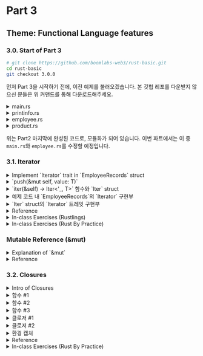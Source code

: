 # Part 3

## Theme: Functional Language features

### 3.0. Start of Part 3

```bash
# git clone https://github.com/boomlabs-web3/rust-basic.git
cd rust-basic
git checkout 3.0.0
```

먼저 Part 3을 시작하기 전에, 이전 예제를 불러오겠습니다.
본 깃헙 레포를 다운받지 않으신 분들은 위 커맨드를 통해 다운로드해주세요.

<details>
<summary> main.rs </summary>
<div markdown="1"> <blockquote>

```rust
mod employee;
use employee::Employee;

mod printinfo;
use printinfo::{dynamic_print, static_print};

mod product;
use product::Product;

fn main() {
    let employee = Employee::new("Jane".to_string(), 100);
    let product = Product::new("Apple".to_string(), 1, 100, 20220924);
    static_print(employee.clone());
    static_print(product.clone());
    dynamic_print(Box::new(employee));
    dynamic_print(Box::new(product));
}
```

</blockquote></div></details>
<details>
<summary> printinfo.rs </summary>
<div markdown="1"> <blockquote>

```rust
pub trait PrintInfo {
    fn print_info(&self);
}

pub fn static_print(data: impl PrintInfo) {
    data.print_info();
}

pub fn dynamic_print(data: Box<dyn PrintInfo>) {
    data.print_info();
}
```

</blockquote></div></details>
<details>
<summary> employee.rs </summary>
<div markdown="1"> <blockquote>

```rust
use crate::printinfo::PrintInfo;

#[derive(Clone)]
pub struct Employee {
    name: String,
    id: u64,
}

impl Employee {
    pub fn new(name: String, id: u64) -> Employee {
        Employee { name, id }
    }

    // expanded or un-elided lifetime.
    fn name(&self) -> &str {
        &self.name
    }

    fn id(&self) -> u64 {
        self.id
    }
}

impl PrintInfo for Employee {
    fn print_info(&self) {
        println!(
            "employee's name: {}\nemployee's id: {}\n",
            self.name(),
            self.id()
        );
    }
}
```

</blockquote></div></details>
<details>
<summary> product.rs </summary>
<div markdown="1"> <blockquote>

```rust
use crate::printinfo::PrintInfo;

#[derive(Clone)]
pub struct Product {
    name: String,
    price: u64,
    quantity: u64,
    production_date: u64,
}

impl Product {
    pub fn new(name: String, price: u64, quantity: u64, production_date: u64) -> Product {
        Product {
            name,
            price,
            quantity,
            production_date,
        }
    }

    fn date(&self) -> String {
        let mut date = self.production_date;
        let year: u64 = date / 10000;
        date = date - year * 10000;
        let month = date / 100;
        date = date - month * 100;
        format!("{}/{}/{}", year, month, date)
    }
}

impl PrintInfo for Product {
    fn print_info(&self) {
        println!(
            "Product's name: {}\nProduct's price: {}\nProduct quantity: {}\nProduction date: {}",
            self.name,
            self.price,
            self.quantity,
            self.date()
        );
    }
}
```

</blockquote></div></details>

위는 Part2 마지막에 완성된 코드로, 모듈화가 되어 있습니다. 이번 파트에서는 이 중 `main.rs`와 `employee.rs`를 수정할 예정입니다.

### 3.1. Iterator

<details>
<summary> Implement `Iterator` trait in `EmployeeRecords` struct </summary>
<div markdown="1"> <blockquote>

`git checkout 3.1.0`

```rust
// employee.rs
#[derive(Debug, Clone)]
pub struct EmployeeRecords {
    idx: usize,
    employees: Vec<Employee>,
}
```

먼저, `EmployeeRecords`라는 struct를 만들겠습니다.  
해당 struct 안에는 Iterator를 구현하기 위해 필요한 index field인 `idx`와 `Employee` struct들을 벡터 형태로 보관하는 `employees` field가 있습니다.

```rust
impl EmployeeRecords {
    pub fn new() -> Self {
        Self {
            idx: 0,
            employees: Vec::new(),
        }
    }

    pub fn push(&mut self, employee: Employee) {
        self.employees.push(employee);
    }

    pub fn get(&self, id: u64) -> Option<&Employee> {
        self.employees.iter().find(|e| e.id == id)
    }
}
```

그리고 위는 해당 `EmployeeRecords` struct의 메소드 구현부입니다.  
`employees` 벡터에 `employee` 를 `push`하는 `push` 메소드와, `id` 값을 입력받아, 해당 값과 `employee.id` 가 같은 `employee` 를 반환해주는 `get` 메소드입니다. 여기서, `find(|e| e.id == id)` 안에 있는 특이한 구조의 객체를 클로저(Closure)라 부르는데, 이에 대해서는 다음절에 더 자세히 다루도록 하고, 지금은 `push`와 `iter` 메소드 및 `Iterator` 트레잇에 대해 딥다이브해보고, Rust 크레이트 문서들을 읽어보는 것에 익숙해져보는 시간을 갖도록 하겠습니다.

</blockquote></div></details>

<details>
<summary> `push(&mut self, value: T)` </summary>
<div markdown="1"> <blockquote>

```rust
#[cfg(not(no_global_oom_handling))]
#[inline]
#[stable(feature = "rust1", since = "1.0.0")]
pub fn push(&mut self, value: T) {
    // This will panic or abort if we would allocate > isize::MAX bytes
    // or if the length increment would overflow for zero-sized types.
    if self.len == self.buf.capacity() {
        self.buf.reserve_for_push(self.len);
    }
    unsafe {
        let end = self.as_mut_ptr().add(self.len);
        ptr::write(end, value);
        self.len += 1;
    }
}
```

[`Vec` struct의 docs](https://doc.rust-lang.org/std/vec/struct.Vec.html#method.push)를 확인해보면, 위와 같은 소스코드를 확인할 수 있습니다. 여기서 `unsafe {}` 블록 안의 내용입니다.

[`as_mut_ptr(&mut self) -> *mut T`](https://doc.rust-lang.org/std/vec/struct.Vec.html#method.as_mut_ptr)은 `Vec<Employee>` 가 할당된 힙 메모리 주소를 포인팅하는 포인터를 반환해줍니다. 여기서 `.add(self.len)` 을 통해, `end` 변수는 `Vec<Employee>` 의 마지막 메모리 주소를 저장합니다.

```rust
#[inline]
#[stable(feature = "rust1", since = "1.0.0")]
#[rustc_const_unstable(feature = "const_ptr_write", issue = "86302")]
#[cfg_attr(miri, track_caller)] // even without panics, this helps for Miri backtraces
pub const unsafe fn write<T>(dst: *mut T, src: T) {
    // We are calling the intrinsics directly to avoid function calls in the generated code
    // as `intrinsics::copy_nonoverlapping` is a wrapper function.
    extern "rust-intrinsic" {
        #[rustc_const_stable(feature = "const_intrinsic_copy", since = "1.63.0")]
        fn copy_nonoverlapping<T>(src: *const T, dst: *mut T, count: usize);
    }

    // SAFETY: the caller must guarantee that `dst` is valid for writes.
    // `dst` cannot overlap `src` because the caller has mutable access
    // to `dst` while `src` is owned by this function.
    unsafe {
        copy_nonoverlapping(&src as *const T, dst, 1);
        intrinsics::forget(src);
    }
}
```

위는 [`ptr::write<T>(dst: *mut T, src: T)` 함수](https://doc.rust-lang.org/stable/std/ptr/fn.write.html)의 소스코드입니다.  
[Docs](https://doc.rust-lang.org/stable/std/ptr/fn.write.html)의 내용을 읽어보면, `write`는 `dst`에 저장된 값을 drop하지 않는다고 합니다. 또한 `src`를 drop하지 않고, `dst`가 포인팅하고 있는 메모리 주소로 이동시킵니다.

[`copy_nonoverlapping<T>(src: *const T, dst: *mut T, count: usize)` 함수](https://doc.rust-lang.org/std/intrinsics/fn.copy_nonoverlapping.html)는 [C의 `memcpy`](https://en.cppreference.com/w/c/string/byte/memcpy) 함수와 동등한 기능을 하는 함수입니다. 메모리 주소가 겹치지 않는 `src`와 `dst`에 한해, `src`에 저장된 값을 `dst`에 복사하는 함수입니다.

[`forget<T: ?Sized>(_: T)` 함수](https://doc.rust-lang.org/std/intrinsics/fn.forget.html)는 `src`의 값을 [drop](https://doc.rust-lang.org/std/ops/trait.Drop.html) 없이, 스코프 밖으로 move out 시킵니다. ([forget 메소드 예제](https://doc.rust-lang.org/std/mem/fn.forget.html#examples))

위 내용들을 정리하자면, `Vec<Employee>` 메모리 주소의 마지막 위치에 `employee: Employee` 의 값을 덮어씌우고, `Vec<Employee>` 의 `len` field 값에 1을 더함으로써, 다음 `end` 값은 덮어씌운 메모리 주소 다음을 향하도록 합니다.

</blockquote></div></details>

<details>
<summary> `iter(&self) -> Iter<'_, T>` 함수와 `Iter` struct </summary>
<div markdown="1"> <blockquote>

```rust
#[stable(feature = "rust1", since = "1.0.0")]
#[inline]
pub fn iter(&self) -> Iter<'_, T> {
    Iter::new(self)
}
```

[`iter(&self) -> Iter<'_, T>` 함수](https://doc.rust-lang.org/std/vec/struct.Vec.html#method.iter)는 주어진 벡터 또는 슬라이스를 [`Iter` struct](https://doc.rust-lang.org/std/slice/struct.Iter.html)로 바꿔 반환해주는 함수입니다. 보다 깊은 이해를 위해 아래 `Iter` struct의 소스코드를 확인해보겠습니다.

```rust
pub struct Iter<'a, T: 'a> {
    ptr: NonNull<T>,
    end: *const T, // If T is a ZST, this is actually ptr+len.  This encoding is picked so that
    // ptr == end is a quick test for the Iterator being empty, that works
    // for both ZST and non-ZST.
    _marker: PhantomData<&'a T>,
}

impl<'a, T> Iter<'a, T> {
    #[inline]
    pub(super) fn new(slice: &'a [T]) -> Self {
        let ptr = slice.as_ptr();
        // SAFETY: Similar to `IterMut::new`.
        unsafe {
            assume(!ptr.is_null());

            let end = if mem::size_of::<T>() == 0 {
                (ptr as *const u8).wrapping_add(slice.len()) as *const T
            } else {
                ptr.add(slice.len())
            };

            Self { ptr: NonNull::new_unchecked(ptr as *mut T), end, _marker: PhantomData }
        }
    }

	#[must_use]
    #[stable(feature = "iter_to_slice", since = "1.4.0")]
    pub fn as_slice(&self) -> &'a [T] {
        self.make_slice()
    }
}
```

`Iter` struct는 `ptr` 필드와 `end` 필드를 갖고 있습니다.  
여기서 `new` 메소드를 통해 `employees: Vec<Employee>` 벡터를 넘겨주면,  
해당 벡터의 메모리 주소를 가르키는 포인터를 `ptr`에 저장하며, `end` 에는 해당 벡터의 마지막 주소를 가르키는 포인터를 저장합니다. 여기서 `ptr == end` 라면, `Iter` struct가 비어있음을 증명합니다.

</blockquote></div></details>

<details>
<summary> 예제 코드 내 `EmployeeRecords`의 `Iterator` 구현부 </summary>
<div markdown="1"> <blockquote>

또한 [`Iter` struct는 `Iterator` 트레잇을 implement](https://doc.rust-lang.org/std/slice/struct.Iter.html#impl-Iterator-for-Iter%3C%27a%2C%20T%3E)하고 있는데요.  
`Iterator` 트레잇에 대해서는 다시 원 예제코드로 돌아와서 알아보겠습니다.

```rust
impl Iterator for EmployeeRecords {
    type Item = Employee;

    // next() is the only required method
    fn next(&mut self) -> Option<Self::Item> {
        if self.employees.len() > self.idx {
            let output = self.employees[self.idx].clone();
            self.idx += 1;
            return Some(output);
        } else {
            return None;
        }
    }
}
```

[`Iterator` 트레잇 docs](https://doc.rust-lang.org/std/iter/trait.Iterator.html)를 보면, 연관 타입 `Item`과 `next` 메소드를 필수로 정의할 것을 요구합니다.

연관 타입은 “트레잇을 구현하는 단계에서 메소드에서 정의할 때, 플레이스홀더를 다른 타입으로 정의할 수 있도록 도와줍니다”. 위의 `EmployeeRecords` struct에 `Iterator` 트레잇을 구현하는 예시를 통해 좀 더 설명하겠습니다.

여기서, `type Item = Employee;` 라고 연관 타입 `Item`을 정의합니다. 이후 `next` 메서드에서와 같이 `Self::Item` 을 사용하는 부분에서 `Item` 대신 `Employee` struct로 대체합니다. 즉 위에서 “`next` 메소드는 return 값으로 `Option<Employee>` 를 반환한다”와 같은 의미입니다. (자세한 내용은 [TRPL 교과서](https://rinthel.github.io/rust-lang-book-ko/ch19-03-advanced-traits.html)를 참고해주세요.)

`next` 메소드는 `Iterator` 내에서 순회하는 규칙을 정하는 메소드입니다. `next` 메소드는 Iterator 중 하나의 항목을 `Some` 에 넣어서 반환하고, Iterator가 종료되면 `None` 을 반환합니다. 예제 코드에서 구현한 `next` 메소드에 대해 설명하자면, `EmployeeRecords` struct 안의 `idx` 필드 값과 `employees` 벡터의 길이와 비교합니다.  
`idx` 가 작으면, `employees` 벡터의 `idx` 번째 element를 `Some`에 감싸서 반환하고, `idx` 값을 1 증가시킵니다.  
만약 `idx` 필드 값이 `employees` 벡터의 길이와 같거나 크다면, `None` 을 반환합니다.

표준 라이브러리의 `Iterator` 트레잇에서 기본 구현된 다른 메소드들이 `next` 메소드를 사용하기 때문에, `next` 메소드만 정의하면 [기본 제공 메소드](https://doc.rust-lang.org/stable/std/iter/trait.Iterator.html#provided-methods)를 사용할 수 있습니다.

```rust
// git checkout 3.1.1
println!("Length: {}", employee_records.clone().count());
println!("Last: {:?}", employee_records.last().unwrap());
```

예를 들면 위와 같이 `count` 메소드나 `last` 메소드를 이용할 수도 있습니다.

</blockquote></div></details>

<details>
<summary> `Iter` struct의 `Iterator` 트레잇 구현부 </summary>
<div markdown="1"> <blockquote>

다시 `Iter` struct로 돌아와서, `Iter` struct에는 `Iterator` 트레잇이 어떻게 구현되어 있는지 보겠습니다.

```rust
iterator! {struct Iter -> *const T, &'a T, const, {/* no mut */}, {
    fn is_sorted_by<F>(self, mut compare: F) -> bool
    where
        Self: Sized,
        F: FnMut(&Self::Item, &Self::Item) -> Option<Ordering>,
    {
        self.as_slice().windows(2).all(|w| {
            compare(&&w[0], &&w[1]).map(|o| o != Ordering::Greater).unwrap_or(false)
        })
    }
}}
```

구현부를 보면, `iterator!` 라는 선언적 매크로(declarative macros)를 통해 `Iterator` 트레잇을 구현하고 있습니다. 이 매크로를 조금 더 살펴보면,

```rust
macro_rules! iterator {
    (
        struct $name:ident -> $ptr:ty,
        $elem:ty,
        $raw_mut:tt,
        {$( $mut_:tt )?},
        {$($extra:tt)*}
    ) => {
        // Returns the first element and moves the start of the iterator forwards by 1.
        // Greatly improves performance compared to an inlined function. The iterator
        // must not be empty.
        macro_rules! next_unchecked {
            ($self: ident) => {& $( $mut_ )? *$self.post_inc_start(1)}
        }

        impl<'a, T> $name<'a, T> {
            // Helper function for moving the start of the iterator forwards by `offset` elements,
            // returning the old start.
            // Unsafe because the offset must not exceed `self.len()`.
            #[inline(always)]
            unsafe fn post_inc_start(&mut self, offset: isize) -> * $raw_mut T {
                if mem::size_of::<T>() == 0 {
                    zst_shrink!(self, offset);
                    self.ptr.as_ptr()
                } else {
                    let old = self.ptr.as_ptr();
                    // SAFETY: the caller guarantees that `offset` doesn't exceed `self.len()`,
                    // so this new pointer is inside `self` and thus guaranteed to be non-null.
                    self.ptr = unsafe { NonNull::new_unchecked(self.ptr.as_ptr().offset(offset)) };
                    old
                }
            }
        }

        #[stable(feature = "rust1", since = "1.0.0")]
        impl<'a, T> Iterator for $name<'a, T> {
            type Item = $elem;

            #[inline]
            fn next(&mut self) -> Option<$elem> {
                // could be implemented with slices, but this avoids bounds checks

                // SAFETY: `assume` calls are safe since a slice's start pointer
                // must be non-null, and slices over non-ZSTs must also have a
                // non-null end pointer. The call to `next_unchecked!` is safe
                // since we check if the iterator is empty first.
                unsafe {
                    assume(!self.ptr.as_ptr().is_null());
                    if mem::size_of::<T>() != 0 {
                        assume(!self.end.is_null());
                    }
                    if is_empty!(self) {
                        None
                    } else {
                        Some(next_unchecked!(self))
                    }
                }
            }
        }
    }
}
```

위와 같이 복잡하게 되어있습니다. 매크로에 대한 내용은 나중에 더 다루도록 하고, 이를 조금 단순화해보자면

```rust
impl<'a, T> Iterator for Iter<'a, T> {
    type Item = &'a T,;

    #[inline]
    fn next(&mut self) -> Option<&'a T,> {
        // could be implemented with slices, but this avoids bounds checks

        // SAFETY: `assume` calls are safe since a slice's start pointer
        // must be non-null, and slices over non-ZSTs must also have a
        // non-null end pointer. The call to `next_unchecked!` is safe
        // since we check if the iterator is empty first.
        unsafe {
            assume(!self.ptr.as_ptr().is_null());
            if mem::size_of::<T>() != 0 {
                assume(!self.end.is_null());
            }
            if is_empty!(self) {
                None
            } else {
                Some(next_unchecked!(self))
            }
        }
    }
}
```

위와 같이 `Iter` struct에도 `Iterator` 트레잇과 `next` 메소드가 구현되어 있음을 알 수 있습니다.  
해당 `next` 메소드는 포인터를 오프셋 1만큼 뒤로 이동시키는, 즉 slice의 다음 element를 가르키는 포인터를 반환시키는 메소드입니다.

</blockquote></div></details>

<details>
<summary> Reference </summary>
<div markdown="1">

- [Vec in std::vec - Rust](https://doc.rust-lang.org/std/vec/struct.Vec.html)
- [std::iter - Rust](https://doc.rust-lang.org/stable/std/iter/index.html)
- [Iter in std::slice - Rust](https://doc.rust-lang.org/std/slice/struct.Iter.html)
- [Iterator in std::iter - Rust](https://doc.rust-lang.org/stable/std/iter/trait.Iterator.html)
- [The Rust Programming Language - Iterators](https://doc.rust-lang.org/book/ch13-02-iterators.html)
- [The Rust Programming Language - Advanced Traits](https://doc.rust-lang.org/book/ch19-03-advanced-traits.html)
- [Rust By Example](https://doc.rust-lang.org/rust-by-example/trait/iter.html)
</div></details>

<details>
<summary> In-class Exercises (Rustlings) </summary>
<div markdown="1"> <blockquote>

Complete rustlings “iterators 1, 2, 3, 4, 5” exercises.

Boilerplate codes are stored in path below,

`rustlings/exercises/standard_library_types/`

and you can verify your work by running `rustlings run iterators1` command.

</blockquote></div></details>

<details>
<summary> In-class Exercises (Rust By Practice) </summary>
<div markdown="1">

- [Iterator](https://practice.rs/functional-programing/iterator.html)
</div></details>

### Mutable Reference (&mut)

<details>
<summary> Explanation of `&mut` </summary>
<div markdown="1"> <blockquote>

```rust
fn main() {
    let s = String::from("hello");

    change(&s);
}

fn change(some_string: &String) {
    some_string.push_str(", world");
}
```

The above code snippet causes following error: `error[E0596]: cannot borrow some_string as mutable, as it is behind a & reference`

We can fix above code to allow us to modify a borrowed value with just a few small tweaks that use, instead, a *mutable reference*:

```rust
fn main() {
    let mut s = String::from("hello");

    change(&mut s);
}

fn change(some_string: &mut String) {
    some_string.push_str(", world");
}
```

Mutable references have one big restriction: if you have a mutable reference to a value, you can have no other references to that value. This code that attempts to create two mutable references to `s` will fail:

```rust
let mut s = String::from("hello");

let r1 = &s; // no problem
let r2 = &s; // no problem
let r3 = &mut s; // BIG PROBLEM

println!("{}, {}, and {}", r1, r2, r3);
```

</blockquote></div></details>

<details>
<summary> Reference </summary>
<div markdown="1">

- [The Rust Programming Language](https://doc.rust-lang.org/book/ch04-02-references-and-borrowing.html#mutable-references)
- [Rust By Example](https://doc.rust-lang.org/rust-by-example/scope/borrow/mut.html?highlight=mutable%20reference#mutability)
</div></details>

### 3.2. Closures

<details>
<summary> Intro of Closures </summary>
<div markdown="1"> <blockquote>

위 3.1절의 `EmployeeRecords` 구현부의 `get` 메소드를 다시 보겠습니다.

```rust
pub fn get(&self, id: u64) -> Option<&Employee> {
    self.employees.iter().find(|e| e.id == id)
}
```

보시면 `find` 메소드 안에 처음 보는 문법이 작성되어 있는 것을 확인할 수 있습니다. `find` 메소드에 대해 더 보면,

```rust
#[inline]
#[stable(feature = "rust1", since = "1.0.0")]
fn find<P>(&mut self, predicate: P) -> Option<Self::Item>
where
    Self: Sized,
    P: FnMut(&Self::Item) -> bool,
{
    #[inline]
    fn check<T>(mut predicate: impl FnMut(&T) -> bool) -> impl FnMut((), T) -> ControlFlow<T> {
        move |(), x| {
            if predicate(&x) { ControlFlow::Break(x) } else { ControlFlow::CONTINUE }
        }
    }

    self.try_fold((), check(predicate)).break_value()
}
```

위와 같이, `|e| e.id == id` 를 `predicate` 라는 인자로 받으며,  
`prediacate` 인자는 `FnMut(&Self::Item) -> bool` 라는 트레잇이 구현된 `P` 제네릭 타입이라고 선언하고 있습니다.

이게 바로 러스트의 클로저인데요, 이에 대해 조금 자세히 다뤄보겠습니다.

[TRPL](https://rinthel.github.io/rust-lang-book-ko/ch13-01-closures.html)에서는 *클로저*를 “변수에 저장하거나 다른 함수에 인자로 넘길 수 있는 익명 함수”라고 소개하며, “함수와 다르게 클로저는 그들이 호출되는 스코프로부터 변수들을 캡처할 수 있습니다.”라고 이야기합니다.

```rust
fn  add_one_v1   (x: u32) -> u32 { x + 1 }
let add_one_v2 = |x: u32| -> u32 { x + 1 };
let add_one_v3 = |x|             { x + 1 };
let add_one_v4 = |x|               x + 1  ;
```

위는 함수 (1번째 라인)와 클로저 (2~4 번째 라인)의 비교입니다.  
모두 같은 동작을 구현한 것이며, 모두 실제로 동작하는 코드입니다.  
마지막 라인과 같이, 클로저의 문법은 최대한으로 축약하여 사용할 수도 있습니다. 이는 클로저가 타입을 추론하는 기능을 포함하고 있기 때문입니다.

```rust
let example_closure = |x| x;

let s = example_closure(String::from("hello"));
let n = example_closure(5);
```

위와 같이 하나의 클로저에 두 가지 타입의 인자를 사용하여 호출하면 컴파일러가 에러를 뱉습니다.

TRPL의 예제를 보면서, 클로저를 사용하는 것이 유용한 상황에 대해 알아보겠습니다.

</blockquote></div></details>

<details>
<summary> 함수 #1 </summary>
<div markdown="1"> <blockquote>

`git checkout 3.2.0`

- main.rs

  ```rust
  mod function;
  use function::generate_workout;

  fn main() {
      let intensity = 5;
      let random_number = 3;

      generate_workout(intensity, random_number);
  }
  ```

- function.rs

  ```rust
  use std::thread;
  use std::time::Duration;

  fn simulated_expensive_calculation(intensity: u32) -> u32 {
      println!("calculating slowly...");
      thread::sleep(Duration::from_secs(2));
      intensity
  }

  pub fn generate_workout(intensity: u32, random_number: u32) {
      if intensity < 10 {
          println!(
              "Today, do {} pushups!",
              simulated_expensive_calculation(intensity)
          );
          println!(
              "Next, do {} situps!",
              simulated_expensive_calculation(intensity)
          );
      } else {
          if random_number == 0 {
              println!("Take a break today! Remember to stay hydrated!");
          } else {
              println!(
                  "Today, run for {} minutes!",
                  simulated_expensive_calculation(intensity)
              );
          }
      }
  }
  ```

먼저 위의 함수를 이용하여 가장 기본적으로 구현한 예시를 보겠습니다.

- `simulated_expensive_calculation` 는 임의로 가정한 함수로, 2초의 계산이 걸리는 알고리즘을 가정합니다.
- `generate_workout`은 기본적인 비즈니스 로직이 구현된 함수로, 유저가 설정한 `intensity`가 10보다 작으면 위 알고리즘을 사용하여 pushup과 situp 횟수를 계산합니다.  
  `intensity`가 10보다 크면, 랜덤 넘버가 0이면 휴식 (알고리즘 사용x), 0이 아니면 역시 알고리즘을 사용하여 적절한 시간을 계산합니다.

`(intensity, random_number) = (5,3)` 인 경우, 알고리즘을 두 번 호출하게 되어 불필요하게 시간이 길어집니다. 이 부분을 한번 리팩토링하겠습니다.

</blockquote></div></details>

<details>
<summary> 함수 #2 </summary>
<div markdown="1"> <blockquote>

`git checkout 3.2.1`

- function.rs

  ```rust
  use std::thread;
  use std::time::Duration;

  fn simulated_expensive_calculation(intensity: u32) -> u32 {
      println!("calculating slowly...");
      thread::sleep(Duration::from_secs(2));
      intensity
  }

  pub fn generate_workout(intensity: u32, random_number: u32) {
      if intensity < 10 {
          let expensive_result = simulated_expensive_calculation(intensity);
          println!("Today, do {} pushups!", expensive_result);
          println!("Next, do {} situps!", expensive_result);
      } else {
          if random_number == 0 {
              println!("Take a break today! Remember to stay hydrated!");
          } else {
              let expensive_result = simulated_expensive_calculation(intensity);
              println!("Today, run for {} minutes!", expensive_result);
          }
      }
  }
  ```

위와 같이 리팩토링 하면, `simulated_expensive_calculation` 알고리즘을 최소한으로 호출하여 시간을 줄일 수 있습니다.

다만 여기서 문제는, `simulated_expensive_calculation` 알고리즘을 호출하는 곳이 여러 군데 (2회)가 있다는 것인데요.

만약 위와 같은 알고리즘의 호출방식이 여러 번 바뀔 수 있고, 호출해야하는 곳이 지금 상황 보다 더 여러군데, 복잡하게 존재하여 업데이트하기 어려울 수 있습니다. 이러한 상황의 코드에서 `simulated_expensive_calculation` 알고리즘을 단 한군데에서만 호출하게 리팩토링해보겠습니다.

</blockquote></div></details>

<details>
<summary> 함수 #3 </summary>
<div markdown="1"> <blockquote>

`git checkout 3.2.2`

- function.rs

  ```rust
  use std::thread;
  use std::time::Duration;

  fn simulated_expensive_calculation(intensity: u32) -> u32 {
      println!("calculating slowly...");
      thread::sleep(Duration::from_secs(2));
      intensity
  }

  pub fn generate_workout(intensity: u32, random_number: u32) {
      let expensive_result = simulated_expensive_calculation(intensity);

      if intensity < 10 {
          println!("Today, do {} pushups!", expensive_result);
          println!("Next, do {} situps!", expensive_result);
      } else {
          if random_number == 0 {
              println!("Take a break today! Remember to stay hydrated!");
          } else {
              println!("Today, run for {} minutes!", expensive_result);
          }
      }
  }
  ```

위와 같이 리팩토링하면, 단 한군데에서만 호출하기 때문에, `simulated_expensive_calculation` 알고리즘의 업데이트에 쉽게 대응할 수 있습니다.

이번 문제점은, `(intensity, random_number) = (10,0)` 과 같은 상황에서, 이전에는 알고리즘 호출이 없기 때문에 시간 소요가 없었다면, 이번 코드에서는 불필요하게 시간을 기다려야 한다는 점입니다. 이 문제를 클로저를 활용하여 해결해보겠습니다.

</blockquote></div></details>

<details>
<summary> 클로저 #1 </summary>
<div markdown="1"> <blockquote>

`git checkout 3.2.3`

- main.rs

  ```rust
  mod cacher;
  mod closure;
  use closure::generate_workout;

  fn main() {
      let intensity = 5;
      let random_number = 0;

      generate_workout(intensity, random_number);
  }
  ```

- closure.rs

  ```rust
  use std::thread;
  use std::time::Duration;

  pub fn generate_workout(intensity: u32, random_number: u32) {
      let expensive_closure = |num| {
          println!("calculating slowly...");
          thread::sleep(Duration::from_secs(2));
          num
      };

      if intensity < 10 {
          println!("Today, do {} pushups!", expensive_closure(intensity));
          println!("Next, do {} situps!", expensive_closure(intensity));
      } else {
          if random_number == 0 {
              println!("Take a break today! Remember to stay hydrated!");
          } else {
              println!("Today, run for {} minutes!", expensive_closure(intensity));
          }
      }
  }
  ```

위는 **함수 #3**을 클로저를 활용해서 다시 리팩토링한 부분입니다. 알고리즘의 호출부는 `let expensive_closure` 부분 한 곳으로 통일했습니다.

다만, 여기서 `(intensity, random_number) = (5,3)` 인 경우, 알고리즘을 두 번 호출하는 **함수 #1**의 문제가 다시 생깁니다.

</blockquote></div></details>

<details>
<summary> 클로저 #2 </summary>
<div markdown="1"> <blockquote>

`git checkout 3.2.4`

- closure.rs

  ```rust
  use std::thread;
  use std::time::Duration;

  use crate::cacher::Cacher;

  pub fn generate_workout(intensity: u32, random_number: u32) {
      let mut expensive_result = Cacher::new(|num| {
          println!("calculating slowly...");
          thread::sleep(Duration::from_secs(2));
          num
      });

      if intensity < 10 {
          println!("Today, do {} pushups!", expensive_result.value(intensity));
          println!("Next, do {} situps!", expensive_result.value(intensity));
      } else {
          if random_number == 0 {
              println!("Take a break today! Remember to stay hydrated!");
          } else {
              println!("Today, run for {} minutes!", expensive_result.value(intensity));
          }
      }
  }
  ```

- cacher.rs

  ```rust
  pub struct Cacher<T>
  where
      T: Fn(u32) -> u32,
  {
      calculation: T,
      value: Option<u32>,
  }

  impl<T> Cacher<T>
  where
      T: Fn(u32) -> u32,
  {
      pub fn new(calculation: T) -> Cacher<T> {
          Cacher {
              calculation,
              value: None,
          }
      }

      pub fn value(&mut self, arg: u32) -> u32 {
          match self.value {
              Some(v) => v,
              None => {
                  let v = (self.calculation)(arg);
                  self.value = Some(v);
                  v
              }
          }
      }
  }
  ```

예제에서는 이 문제를 `Cacher`라는 struct를 구현하여 해결했습니다.  
closure.rs의 코드를 보면, 큰 차이가 없습니다.  
`Cacher` struct는 클로저를 저장하는 `calculation` 필드와, 계산 값을 저장하는 `value` 필드로 나누어져 있습니다.  
그리고, `value ()` 메소드는 `value` 필드에 값이 저장되어 있으면 그 값을 그대로 반환하고,  
만약 저장되어 있지 않으면, 받은 인자를 `calculation`필드에 저장되어 있는 클로저에 넘겨 계산후, 값을 `value` 필드에 저장함과 동시에 반환해주는 기능입니다.

</blockquote></div></details>

<details>
<summary> 환경 캡처 </summary>
<div markdown="1"> <blockquote>

3.1절의 예시에서, `|e| e.id == id` 클로저는, 정의되었던 scope인 `get` 메소드의 `id` 변수를 ‘캡처'하여 `find` 메소드 안으로 이동합니다. 이러한 환경의 캡처는 세 가지 방식으로 가능하며, 아래 트레잇으로 표현합니다.  
아래는 TRPL의 설명을 그대로 인용한 것이며, 괄호 안은 함수에서 같은 방식으로 파라미터를 받아 처리하는 경우 (동형)의 표현입니다.

- `FnOnce (self)` 는 클로저의 *환경*으로 알고 있는, 그것을 둘러싼 환경에서 캡처한 변수 들을 소비합니다. 캡처한 변수를 소비하기 위해, 클로저는 이 변수의 소유권을 가져야 하고 그것이 정의될 때 클로저 안으로 그것들을 옮겨와야 합니다. 이름의 일부인 `Once` 는 그 클로저가 동일한 변수들에 대해 한번이상 소유권을 얻을수 없다는 사실을 의미하며, 그래서 한 번만 호출 될 수 있습니다.
- `Fn (&self)` 은 그 환경으로 부터 값들을 불변으로 빌려 옵니다.
- `FnMut (&mut self)` 값들을 가변으로 빌려오기 때문에 그 환경을 변경할 수 있습니다.

</blockquote></div></details>

<details>
<summary> Reference </summary>
<div markdown="1">

- [The Rust Programming Language](https://doc.rust-lang.org/book/ch13-01-closures.html)
- [The Rust Reference](https://doc.rust-lang.org/reference/types/closure.html)
- [Finding Closure in Rust(EN)](https://huonw.github.io/blog/2015/05/finding-closure-in-rust/)
- [Finding Closure in Rust (KR)](https://parkcheolu.tistory.com/108)
</div></details>

<details>
<summary> In-class Exercises (Rust By Practice) </summary>
<div markdown="1">

- [Closure](https://practice.rs/functional-programing/closure.html)
</div></details>
